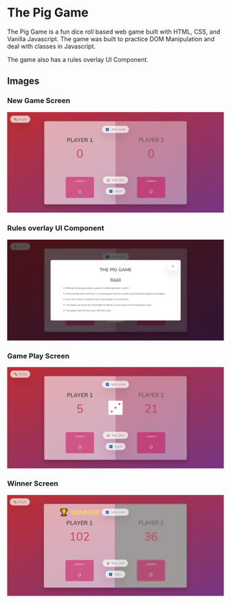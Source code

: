 # The Pig Game
The Pig Game is a fun dice roll based web game built with HTML, CSS, and Vanilla Javascript. 
The game was built to practice DOM Manipulation and deal with classes in Javascript. 

The game also has a rules overlay UI Component. 

## Images

### New Game Screen
![Image of New Game Screen](https://github.com/asaxena012/pig-game/blob/main/game-images/newGameScreen.jpg)

### Rules overlay UI Component
![Image of Rules](https://github.com/asaxena012/pig-game/blob/main/game-images/rulesOverlayUI.jpg)


### Game Play Screen
![Image of Game Play Screen](https://github.com/asaxena012/pig-game/blob/main/game-images/gamePlay.jpg)


### Winner Screen
![Image of Winner Screen](https://github.com/asaxena012/pig-game/blob/main/game-images/winnerScreen.jpg)

